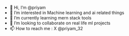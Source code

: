 - 👋 Hi, I’m @priyam
- 👀 I’m interested in Machine learning and ai related things
- 🌱 I’m currently learning mern stack tools
- 💞️ I’m looking to collaborate on real life ml projects 
- 📫 How to reach me : X @priyam_32

<!---
priyam-that/priyam-that is a ✨ special ✨ repository because its `README.md` (this file) appears on your GitHub profile.
You can click the Preview link to take a look at your changes.
--->

